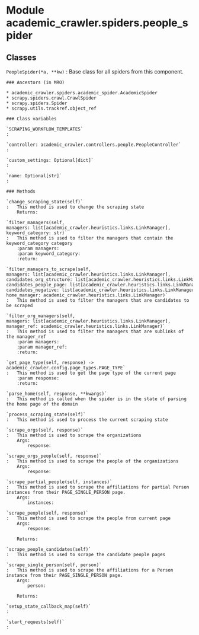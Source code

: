 Module academic_crawler.spiders.people_spider
=============================================

Classes
-------

`PeopleSpider(*a, **kw)`
:   Base class for all spiders from this component.

    ### Ancestors (in MRO)

    * academic_crawler.spiders.academic_spider.AcademicSpider
    * scrapy.spiders.crawl.CrawlSpider
    * scrapy.spiders.Spider
    * scrapy.utils.trackref.object_ref

    ### Class variables

    `SCRAPING_WORKFLOW_TEMPLATES`
    :

    `controller: academic_crawler.controllers.people.PeopleController`
    :

    `custom_settings: Optional[dict]`
    :

    `name: Optional[str]`
    :

    ### Methods

    `change_scraping_state(self)`
    :   This method is used to change the scraping state
        Returns:

    `filter_managers(self, managers: list[academic_crawler.heuristics.links.LinkManager], keyword_category: str)`
    :   This method is used to filter the managers that contain the keyword_category category
        :param managers:
        :param keyword_category:
        :return:

    `filter_managers_to_scrape(self, managers: list[academic_crawler.heuristics.links.LinkManager], candidates_org_structure: list[academic_crawler.heuristics.links.LinkManager], candidates_people_page: list[academic_crawler.heuristics.links.LinkManager], candidates_negative: list[academic_crawler.heuristics.links.LinkManager], home_manager: academic_crawler.heuristics.links.LinkManager)`
    :   This method is used to filter the managers that are candidates to be scraped

    `filter_org_managers(self, managers: list[academic_crawler.heuristics.links.LinkManager], manager_ref: academic_crawler.heuristics.links.LinkManager)`
    :   This method is used to filter the managers that are sublinks of the manager_ref
        :param managers:
        :param manager_ref:
        :return:

    `get_page_type(self, response) ‑> academic_crawler.config.page_types.PAGE_TYPE`
    :   This method is used to get the page type of the current page
        :param response:
        :return:

    `parse_home(self, response, **kwargs)`
    :   This method is called when the spider is in the state of parsing the home page of the domain

    `process_scraping_state(self)`
    :   This method is used to process the current scraping state

    `scrape_orgs(self, response)`
    :   This method is used to scrape the organizations
        Args:
            response:

    `scrape_orgs_people(self, response)`
    :   This method is used to scrape the people of the organizations
        Args:
            response:

    `scrape_partial_people(self, instances)`
    :   This method is used to scrape the affiliations for partial Person instances from their PAGE_SINGLE_PERSON page.
        Args:
            instances:

    `scrape_people(self, response)`
    :   This method is used to scrape the people from current page
        Args:
            response:
        
        Returns:

    `scrape_people_candidates(self)`
    :   This method is used to scrape the candidate people pages

    `scrape_single_person(self, person)`
    :   This method is used to scrape the affiliations for a Person instance from their PAGE_SINGLE_PERSON page.
        Args:
            person:
        
        Returns:

    `setup_state_callback_map(self)`
    :

    `start_requests(self)`
    :